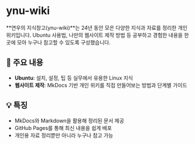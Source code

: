 # ynu-wiki

**연우의 지식창고(ynu-wiki)**는 24년 동안 모은 다양한 지식과 자료를 정리한 개인 위키입니다.
Ubuntu 사용법, 나만의 웹사이트 제작 방법 등 공부하고 경험한 내용을 한 곳에 모아 누구나 참고할 수 있도록 구성했습니다.

## 📌 주요 내용
- **Ubuntu**: 설치, 설정, 팁 등 실무에서 유용한 Linux 지식
- **웹사이트 제작**: MkDocs 기반 개인 위키를 직접 만들어보는 방법과 단계별 가이드

## 💡 특징
- MkDocs와 Markdown을 활용해 정리된 문서 제공
- GitHub Pages를 통해 최신 내용을 쉽게 배포
- 개인용 자료 정리뿐만 아니라 누구나 참고 가능

